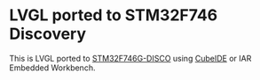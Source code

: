 # LVGL ported to STM32F746 Discovery

This is LVGL ported to [STM32F746G-DISCO](https://www.st.com/en/evaluation-tools/32f746gdiscovery.html) using 
[CubeIDE](https://www.st.com/en/development-tools/stm32cubeide.html) or IAR Embedded Workbench.